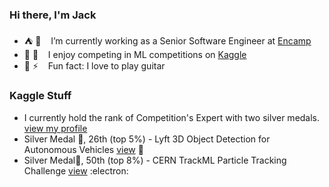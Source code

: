 ### Hi there, I'm Jack

- ⛺️ 🌱  &nbsp;&nbsp; I’m currently working as a Senior Software Engineer at [Encamp](https://encamp.com)
- 🤖 🧠  &nbsp;&nbsp; I enjoy competing in ML competitions on [Kaggle](https://www.kaggle.com/jackvial)
- 🎸 ⚡  &nbsp;&nbsp; Fun fact: I love to play guitar

### Kaggle Stuff
- I currently hold the rank of Competition's Expert with two silver medals. [view my profile](https://www.kaggle.com/jackvial)
- Silver Medal 🥈, 26th (top 5%) - Lyft 3D Object Detection for Autonomous Vehicles [view](https://www.kaggle.com/c/3d-object-detection-for-autonomous-vehicles) :car:
- Silver Medal🥈, 50th (top 8%) - CERN TrackML Particle Tracking Challenge [view](https://www.kaggle.com/c/trackml-particle-identification) :electron:
